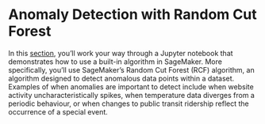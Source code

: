 # Anomaly Detection with Random Cut Forest

In this [section](https://sagemaker-workshop.com/builtin/rcf.html), you’ll work your way through a Jupyter notebook that demonstrates how to use a built-in algorithm in SageMaker. More specifically, you’ll use SageMaker’s Random Cut Forest (RCF) algorithm, an algorithm designed to detect anomalous data points within a dataset. Examples of when anomalies are important to detect include when website activity uncharacteristically spikes, when temperature data diverges from a periodic behaviour, or when changes to public transit ridership reflect the occurrence of a special event.

